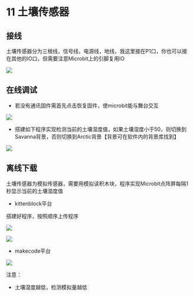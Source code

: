 # 11 土壤传感器

## 接线

土壤传感器分为三根线，信号线，电源线，地线，我这里接在P1口，你也可以接在其他的IO口，但需要注意Microbit上的引脚复用IO

![](https://s2.ax1x.com/2019/09/24/ukOain.jpg)

## 在线调试  

- 若没有通讯固件需首先点击恢复固件，使microbit能与舞台交互  

![](https://s2.ax1x.com/2019/09/18/nTC54I.jpg)     

- 搭建如下程序实现检测当前的土壤湿度值，如果土壤湿度小于50，则切换到Savanna背景，否则切换到Arctic背景【背景可在软件内的背景库找到】

![](https://s2.ax1x.com/2019/09/06/nuzNOf.jpg)

## 离线下载

土壤传感器为模拟传感器，需要用模拟读积木块，程序实现Microbit点阵屏每隔1秒显示当前的土壤湿度值

- kittenblock平台  

搭建好程序，按照顺序上传程序 

![](https://s2.ax1x.com/2019/09/02/nPATlF.jpg)  

![](https://s2.ax1x.com/2019/09/18/nTEV9s.jpg)

- makecode平台   

![](https://s2.ax1x.com/2019/09/02/nPE4HA.jpg)  

注意：  

- 土壤湿度越低，检测模拟量越低
